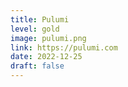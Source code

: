 ```yaml
---
title: Pulumi
level: gold
image: pulumi.png
link: https://pulumi.com
date: 2022-12-25
draft: false
---
```

